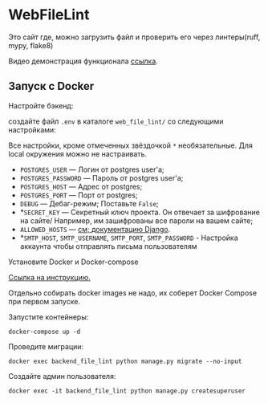# WebFileLint

Это сайт где, можно загрузить файл и проверить его через линтеры(ruff, mypy, flake8)

Видео демонстрация функционала [ссылка](https://gist.github.com/depocoder/a965eb56786849e85282a87ed531f853).

## Запуск с Docker

Настройте бэкенд:

создайте файл `.env` в каталоге `web_file_lint/` со следующими настройками:

Все настройки, кроме отмеченных звёздочкой `*` необязательные. Для local окружения можно не настраивать.

- `POSTGRES_USER` — Логин от postgres user'а;
- `POSTGRES_PASSWORD` — Пароль от postgres user'а;
- `POSTGRES_HOST` — Адрес от postgres;
- `POSTGRES_PORT` — Порт от postgres;
- `DEBUG` — Дебаг-режим; Поставьте `False`;
- *`SECRET_KEY` — Секретный ключ проекта. Он отвечает за шифрование на сайте/ Например, им зашифрованы все пароли на вашем сайте;
- `ALLOWED_HOSTS` — [см; документацию Django](https://docs.djangoproject.com/en/3.1/ref/settings/#allowed-hosts).
- *`SMTP_HOST`, `SMTP_USERNAME`, `SMTP_PORT`, `SMTP_PASSWORD` - Настройка аккаунта чтобы отправлять письма пользователям


Установите Docker и Docker-compose

[Ссылка на инструкцию.](https://www.howtogeek.com/devops/how-to-install-docker-and-docker-compose-on-linux/)

Отдельно собирать docker images не надо, их соберет Docker Compose при первом запуске.

Запустите контейнеры:

```shell
docker-compose up -d
```

Проведите миграции:
```shell
docker exec backend_file_lint python manage.py migrate --no-input
```
Cоздайте админ пользователя:
```shell
docker exec -it backend_file_lint python manage.py createsuperuser
```
